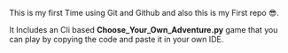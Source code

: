 This is my first Time using Git and Github and also this is my First repo 😎.


It Includes an Cli based **Choose_Your_Own_Adventure.py** game that you can play by copying the code and paste it in your own IDE.
